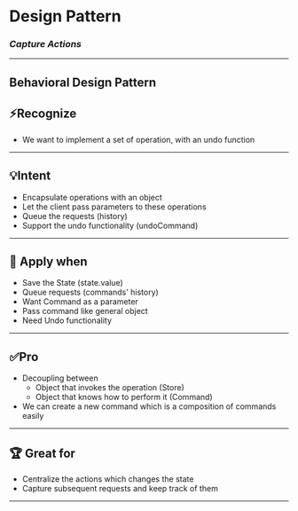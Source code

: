 # Design Pattern 
### *Capture Actions*
___

## Behavioral Design Pattern

## ⚡️Recognize 
- We want to implement a set of operation, with an undo function
___

## 💡Intent
- Encapsulate operations with an object
- Let the client pass parameters to these operations
- Queue the requests (history)
- Support the undo functionality (undoCommand)
___


## 🔧 Apply when
- Save the State (state.value)
- Queue requests (commands' history)
- Want Command as a parameter
- Pass command like general object
- Need Undo functionality
___


## ✅Pro
- Decoupling between
  - Object that invokes the operation (Store)
  - Object that knows how to perform it (Command)
- We can create a new command which is a composition of commands easily
___

## 🏆 Great for
- Centralize the actions which changes the state
- Capture subsequent requests and keep track of them
___